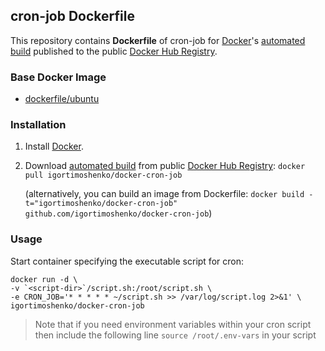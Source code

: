 ## cron-job Dockerfile


This repository contains **Dockerfile** of cron-job for [Docker](https://www.docker.com/)'s [automated build](https://registry.hub.docker.com/u/igortimoshenko/docker-cron-job/) published to the public [Docker Hub Registry](https://registry.hub.docker.com/).


### Base Docker Image

* [dockerfile/ubuntu](http://dockerfile.github.io/#/ubuntu)


### Installation

1. Install [Docker](https://www.docker.com/).

2. Download [automated build](https://registry.hub.docker.com/u/igortimoshenko/docker-cron-job/) from public [Docker Hub Registry](https://registry.hub.docker.com/): `docker pull igortimoshenko/docker-cron-job`

   (alternatively, you can build an image from Dockerfile: `docker build -t="igortimoshenko/docker-cron-job" github.com/igortimoshenko/docker-cron-job`)


### Usage

Start container specifying the executable script for cron:

    docker run -d \
    -v `<script-dir>`/script.sh:/root/script.sh \
    -e CRON_JOB='* * * * * ~/script.sh >> /var/log/script.log 2>&1' \
    igortimoshenko/docker-cron-job

> Note that if you need environment variables within your cron script then
> include the following line `source /root/.env-vars` in your script
